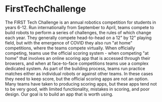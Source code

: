 # FirstTechChallenge
The FIRST Tech Challenge is an annual robotics competition for students in years 6-12. Run internationally from September to April, teams compete to build robots to perform a series of challenges, the rules of which change each year. They generally compete head-to-head on a 12" by 12" playing field, but with the emergence of COVID they also run "at home" competitions, where the teams compete virtually. When officially competing, teams use the official scoring system - when competing "at home" that involves an online scoring app that is accessed through their browsers, and when at face-to-face competitions teams use a complex dedicated system. As part of the building process, teams run practice matches either as individual robots or against other teams. In these cases they need to keep score, but the official scoring apps are not an option. Many teams have taken to producing scoring apps, but these apps tend not to be very good, with limited functionality, mistakes in scoring, and poor design. Our goal is to build an app that is worth using.

